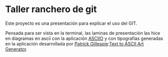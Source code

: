 # **Taller ranchero de git**

Este proyecto es una presentación para explicar el uso del GIT. 

Pensada para ser vista en la terminal, las laminas de presentación las hice en diagramas en ascii con la aplicación [ASCIIO](http://search.cpan.org/dist/App-Asciio/lib/App/Asciio.pm) y con tipografías generadas en la aplicación desarrollada por [Patrick Gillespie](http://patorjk.com/blog/about/):[Text to ASCII Art Generator](http://patorjk.com/software/taag/#p=display&f=Graffiti&t=Type%20Something). 

